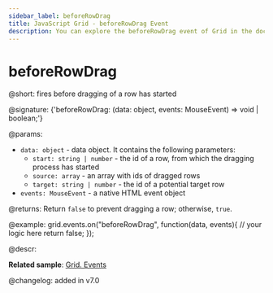 ```yaml
---
sidebar_label: beforeRowDrag
title: JavaScript Grid - beforeRowDrag Event 
description: You can explore the beforeRowDrag event of Grid in the documentation of the DHTMLX JavaScript UI library. Browse developer guides and API reference, try out code examples and live demos, and download a free 30-day evaluation version of DHTMLX Suite.
---
```


# beforeRowDrag

@short: fires before dragging of a row has started

@signature: {'beforeRowDrag: (data: object, events: MouseEvent) => void | boolean;'}

@params:
- `data: object` - data object. It contains the following parameters:
    - `start: string | number` - the id of a row, from which the dragging process has started
    - `source: array` - an array with ids of dragged rows
    - `target: string | number` - the id of a potential target row
- `events: MouseEvent` - a native HTML event object

@returns:
Return `false` to prevent dragging a row; otherwise, `true`.

@example:
grid.events.on("beforeRowDrag", function(data, events){
    // your logic here
    return false;
});

@descr:

**Related sample**: [Grid. Events](https://snippet.dhtmlx.com/9zeyp4ds)    

@changelog: added in v7.0

[comment]: # (@relatedapi: grid/api/grid_afterrowdrag_event.md grid/api/grid_afterrowdrop_event.md grid/api/grid_beforerowdrop_event.md grid/api/grid_canrowdrop_event.md grid/api/grid_cancelrowdrop_event.md grid/api/grid_dragrowin_event.md grid/api/grid_dragrowout_event.md grid/api/grid_dragrowstart_event.md) 

[comment]: # (@related: grid/configuration.md#drag-n-drop-between-grids)

